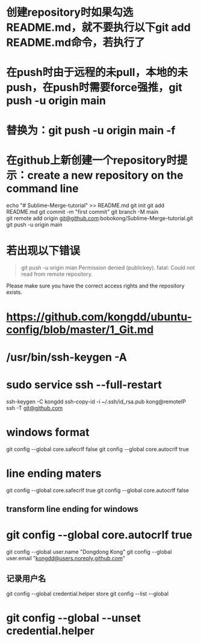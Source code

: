 # 创建repository时如果勾选README.md，就不要执行以下git add README.md命令，若执行了
# 在push时由于远程的未pull，本地的未push，在push时需要force强推，git push -u origin main
# 替换为：git push -u origin main -f
# 在github上新创建一个repository时提示：create a new repository on the command line
echo "# Sublime-Merge-tutorial" >> README.md
git init
git add README.md
git commit -m "first commit"
git branch -M main	
git remote add origin git@github.com:bobokong/Sublime-Merge-tutorial.git
git push -u origin main

# 若出现以下错误
> git push -u origin mian
Permission denied (publickey).
fatal: Could not read from remote repository.

Please make sure you have the correct access rights
and the repository exists.



# https://github.com/kongdd/ubuntu-config/blob/master/1_Git.md

# /usr/bin/ssh-keygen -A
# sudo service ssh --full-restart
ssh-keygen -C kongdd
ssh-copy-id -i ~/.ssh/id_rsa.pub kong@remoteIP
ssh -T git@github.com

# windows format
git config --global core.safecrlf false
git config --global core.autocrlf true

# line ending maters
git config --global core.safecrlf true
git config --global core.autocrlf false
## transform line ending for windows
# git config --global core.autocrlf true

git config --global user.name "Dongdong Kong"
git config --global user.email "kongdd@users.noreply.github.com"
## 记录用户名
git config --global credential.helper store
git config --list --global
# git config --global --unset credential.helper
